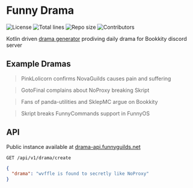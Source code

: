 # Funny Drama

![License](https://img.shields.io/github/license/FunnyGuilds/FunnyDrama)
![Total lines](https://img.shields.io/tokei/lines/github/FunnyGuilds/FunnyDrama)
![Repo size](https://img.shields.io/github/repo-size/FunnyGuilds/FunnyDrama)
![Contributors](https://img.shields.io/github/contributors/FunnyGuilds/FunnyDrama)

Kotlin driven [drama generator](https://drama.funnyguilds.net) prodiving daily drama for Bookkity discord server

## Example Dramas

> PinkLolicorn confirms NovaGuilds causes pain and suffering

> GotoFinal complains about NoProxy breaking Skript

> Fans of panda-utilities and SklepMC argue on Bookkity

> Skript breaks FunnyCommands support in FunnyOS

## API

Public instance available at [drama-api.funnyguilds.net](https://drama-api.funnyguilds.net)

`GET /api/v1/drama/create`
```json
{
  "drama": "wvffle is found to secretly like NoProxy"
}
```
